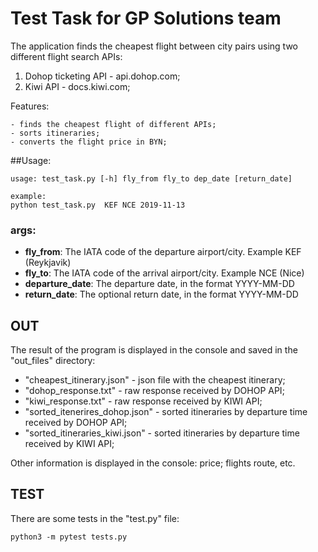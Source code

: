 # Test Task for GP Solutions team

The application finds the cheapest flight between city pairs using
two different flight search APIs:
        
1. Dohop ticketing API - api.dohop.com;
2. Kiwi API - docs.kiwi.com;

Features:

    - finds the cheapest flight of different APIs;
    - sorts itineraries;
    - converts the flight price in BYN;
    
##Usage:
```
usage: test_task.py [-h] fly_from fly_to dep_date [return_date]

example:
python test_task.py  KEF NCE 2019-11-13
```
### args:
   - <b>fly_from</b>: The IATA code of the departure airport/city. Example KEF (Reykjavik)
   - <b>fly_to</b>: The IATA code of the arrival airport/city. Example NCE (Nice)
   - <b>departure_date</b>: The departure date, in the format YYYY-MM-DD
   - <b>return_date</b>: The optional return date, in the format YYYY-MM-DD


## OUT
The result of the program is displayed in the console and saved in the "out_files" directory:
- "cheapest_itinerary.json" - json file with the cheapest itinerary;
- "dohop_response.txt" - raw response received by DOHOP API;
- "kiwi_response.txt" - raw response received by KIWI API;
- "sorted_itenerires_dohop.json" - sorted itineraries by departure time received by DOHOP API;
- "sorted_itineraries_kiwi.json" - sorted itineraries by departure time received by KIWI API;

Other information is displayed in the console: price; flights route, etc.

## TEST
There are some tests in the "test.py" file:
```
python3 -m pytest tests.py
```
